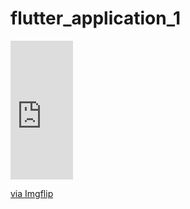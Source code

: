 # flutter_application_1


<div style="width:100px;max-width:100%;"><div style="height:0;padding-bottom:222%;position:relative;"><iframe width="100" height="222" style="position:absolute;top:0;left:0;width:100%;height:100%;" frameBorder="0" src="https://imgflip.com/embed/5sgqw1"></iframe></div><p><a href="https://imgflip.com/gif/5sgqw1">via Imgflip</a></p></div>
